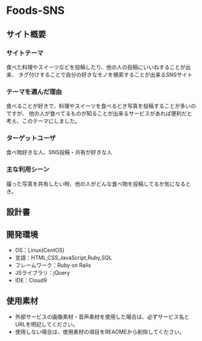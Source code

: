 # Foods-SNS

## サイト概要
### サイトテーマ
食べた料理やスイーツなどを投稿したり、他の人の投稿にいいねすることが出来、
タグ付けすることで自分の好きなモノを検索することが出来るSNSサイト

### テーマを選んだ理由
食べることが好きで、料理やスイーツを食べるとき写真を投稿することが多いのですが、
他の人が食べてるものが知ることが出来るサービスがあれば便利だと考え、このテーマにしました。

### ターゲットユーザ
食べ物好きな人、SNS投稿・共有が好きな人

### 主な利用シーン
撮った写真を共有したい時、他の人がどんな食べ物を投稿してるか気になるとき。

## 設計書


## 開発環境
- OS：Linux(CentOS)
- 言語：HTML,CSS,JavaScript,Ruby,SQL
- フレームワーク：Ruby on Rails
- JSライブラリ：jQuery
- IDE：Cloud9

## 使用素材
- 外部サービスの画像素材・音声素材を使用した場合は、必ずサービス名とURLを明記してください。
- 使用しない場合は、使用素材の項目をREADMEから削除してください。